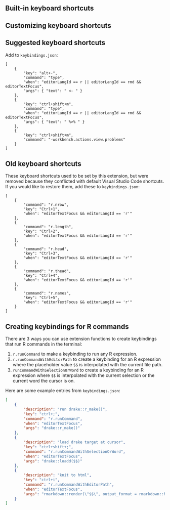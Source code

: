 ## Built-in keyboard shortcuts

## Customizing keyboard shortcuts

## Suggested keyboard shortcuts

Add to `keybindings.json`:

```
[
    {
        "key": "alt+-",
        "command": "type",
        "when": "editorLangId == r || editorLangId == rmd && editorTextFocus",
        "args": { "text": " <- " }
    },
    {
        "key": "ctrl+shift+m",
        "command": "type",
        "when": "editorLangId == r || editorLangId == rmd && editorTextFocus",
        "args": { "text": " %>% " }
    },
    {
        "key": "ctrl+shift+m",
        "command": "-workbench.actions.view.problems"
    }
]
```

## Old keyboard shortcuts

These keyboard shortcuts used to be set by this extension, but were removed because they conflicted with default Visual Studio Code shortcuts. If you would like to restore them, add these to `keybindings.json`:

```
[
    {
        "command": "r.nrow",
        "key": "Ctrl+1",
        "when": "editorTextFocus && editorLangId == 'r'"
    },
    {
        "command": "r.length",
        "key": "Ctrl+2",
        "when": "editorTextFocus && editorLangId == 'r'"
    },
    {
        "command": "r.head",
        "key": "Ctrl+3",
        "when": "editorTextFocus && editorLangId == 'r'"
    },
    {
        "command": "r.thead",
        "key": "Ctrl+4",
        "when": "editorTextFocus && editorLangId == 'r'"
    },
    {
        "command": "r.names",
        "key": "Ctrl+5",
        "when": "editorTextFocus && editorLangId == 'r'"
    }
]
```

## Creating keybindings for R commands

There are 3 ways you can use extension functions to create keybindings that run R commands in the terminal:

1. `r.runCommand` to make a keybinding to run any R expression.
2. `r.runCommandWithEditorPath` to create a keybinding for an R expression where the placeholder value `$$` is interpolated with the current file path.
3. `runCommandWithSelectionOrWord` to create a keybinding for an R expression where `$$` is interpolated with the current selection or the current word the cursor is on.

Here are some example entries from `keybindings.json`:

```json
[
    {
        "description": "run drake::r_make()",
        "key": "ctrl+;",
        "command": "r.runCommand",
        "when": "editorTextFocus",
        "args": "drake::r_make()"
    },
    {
        "description": "load drake target at cursor",
        "key": "ctrl+shift+;",
        "command": "r.runCommandWithSelectionOrWord",
        "when": "editorTextFocus",
        "args": "drake::loadd($$)"
    },
    {
        "description": "knit to html",
        "key": "ctrl+i",
        "command": "r.runCommandWithEditorPath",
        "when": "editorTextFocus",
        "args": "rmarkdown::render(\"$$\", output_format = rmarkdown::html_document(), output_dir = \".\", clean = TRUE)"
    }
]
```
